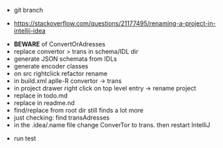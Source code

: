+ git branch

* https://stackoverflow.com/questions/21177495/renaming-a-project-in-intellij-idea

+ **BEWARE** of ConvertOrAdresses
+ replace convertor > trans in schema/IDL dir
+ generate JSON schemata from IDLs
+ generate encoder classes
+ on src rightclick refactor rename
+ in build.xml aplle-R convertor -> trans
+ in project drawer right click on top level entry -> rename project
+ replace in todo.md
+ replace in readme.nd
+ find/replace from root dir still finds a lot more
+ just checking: find transAdresses
+ in the .idea/.name file change ConverTor to trans. then restart IntelliJ

* run test